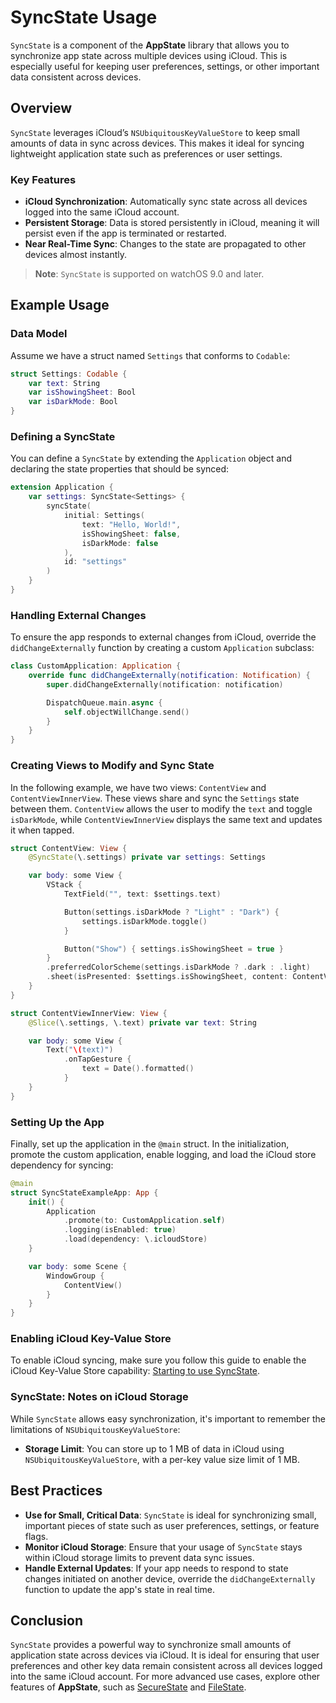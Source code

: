 # SyncState Usage

`SyncState` is a component of the **AppState** library that allows you to synchronize app state across multiple devices using iCloud. This is especially useful for keeping user preferences, settings, or other important data consistent across devices.

## Overview

`SyncState` leverages iCloud’s `NSUbiquitousKeyValueStore` to keep small amounts of data in sync across devices. This makes it ideal for syncing lightweight application state such as preferences or user settings.

### Key Features

- **iCloud Synchronization**: Automatically sync state across all devices logged into the same iCloud account.
- **Persistent Storage**: Data is stored persistently in iCloud, meaning it will persist even if the app is terminated or restarted.
- **Near Real-Time Sync**: Changes to the state are propagated to other devices almost instantly.

> **Note**: `SyncState` is supported on watchOS 9.0 and later.

## Example Usage

### Data Model

Assume we have a struct named `Settings` that conforms to `Codable`:

```swift
struct Settings: Codable {
    var text: String
    var isShowingSheet: Bool
    var isDarkMode: Bool
}
```

### Defining a SyncState

You can define a `SyncState` by extending the `Application` object and declaring the state properties that should be synced:

```swift
extension Application {
    var settings: SyncState<Settings> {
        syncState(
            initial: Settings(
                text: "Hello, World!",
                isShowingSheet: false,
                isDarkMode: false
            ),
            id: "settings"
        )
    }
}
```

### Handling External Changes

To ensure the app responds to external changes from iCloud, override the `didChangeExternally` function by creating a custom `Application` subclass:

```swift
class CustomApplication: Application {
    override func didChangeExternally(notification: Notification) {
        super.didChangeExternally(notification: notification)

        DispatchQueue.main.async {
            self.objectWillChange.send()
        }
    }
}
```

### Creating Views to Modify and Sync State

In the following example, we have two views: `ContentView` and `ContentViewInnerView`. These views share and sync the `Settings` state between them. `ContentView` allows the user to modify the `text` and toggle `isDarkMode`, while `ContentViewInnerView` displays the same text and updates it when tapped.

```swift
struct ContentView: View {
    @SyncState(\.settings) private var settings: Settings

    var body: some View {
        VStack {
            TextField("", text: $settings.text)

            Button(settings.isDarkMode ? "Light" : "Dark") {
                settings.isDarkMode.toggle()
            }

            Button("Show") { settings.isShowingSheet = true }
        }
        .preferredColorScheme(settings.isDarkMode ? .dark : .light)
        .sheet(isPresented: $settings.isShowingSheet, content: ContentViewInnerView.init)
    }
}

struct ContentViewInnerView: View {
    @Slice(\.settings, \.text) private var text: String

    var body: some View {
        Text("\(text)")
            .onTapGesture {
                text = Date().formatted()
            }
    }
}
```

### Setting Up the App

Finally, set up the application in the `@main` struct. In the initialization, promote the custom application, enable logging, and load the iCloud store dependency for syncing:

```swift
@main
struct SyncStateExampleApp: App {
    init() {
        Application
            .promote(to: CustomApplication.self)
            .logging(isEnabled: true)
            .load(dependency: \.icloudStore)
    }

    var body: some Scene {
        WindowGroup {
            ContentView()
        }
    }
}
```

### Enabling iCloud Key-Value Store

To enable iCloud syncing, make sure you follow this guide to enable the iCloud Key-Value Store capability: [Starting to use SyncState](https://github.com/0xLeif/AppState/wiki/Starting-to-use-SyncState).

### SyncState: Notes on iCloud Storage

While `SyncState` allows easy synchronization, it's important to remember the limitations of `NSUbiquitousKeyValueStore`:

- **Storage Limit**: You can store up to 1 MB of data in iCloud using `NSUbiquitousKeyValueStore`, with a per-key value size limit of 1 MB.

## Best Practices

- **Use for Small, Critical Data**: `SyncState` is ideal for synchronizing small, important pieces of state such as user preferences, settings, or feature flags.
- **Monitor iCloud Storage**: Ensure that your usage of `SyncState` stays within iCloud storage limits to prevent data sync issues.
- **Handle External Updates**: If your app needs to respond to state changes initiated on another device, override the `didChangeExternally` function to update the app's state in real time.

## Conclusion

`SyncState` provides a powerful way to synchronize small amounts of application state across devices via iCloud. It is ideal for ensuring that user preferences and other key data remain consistent across all devices logged into the same iCloud account. For more advanced use cases, explore other features of **AppState**, such as [SecureState](usage-securestate.md) and [FileState](usage-filestate.md).
